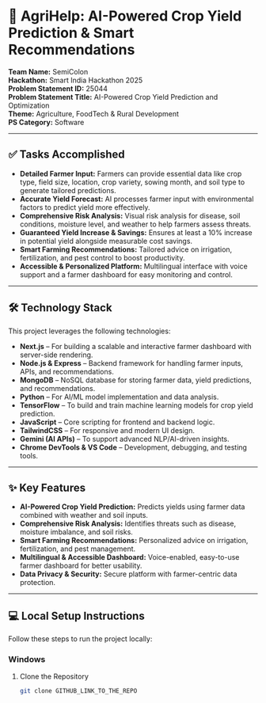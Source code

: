 # 🌱 AgriHelp: AI-Powered Crop Yield Prediction & Smart Recommendations

**Team Name:** SemiColon  
**Hackathon:** Smart India Hackathon 2025  
**Problem Statement ID:** 25044  
**Problem Statement Title:** AI-Powered Crop Yield Prediction and Optimization  
**Theme:** Agriculture, FoodTech & Rural Development  
**PS Category:** Software  

---

## ✅ Tasks Accomplished

- **Detailed Farmer Input:** Farmers can provide essential data like crop type, field size, location, crop variety, sowing month, and soil type to generate tailored predictions.  
- **Accurate Yield Forecast:** AI processes farmer input with environmental factors to predict yield more effectively.  
- **Comprehensive Risk Analysis:** Visual risk analysis for disease, soil conditions, moisture level, and weather to help farmers assess threats.  
- **Guaranteed Yield Increase & Savings:** Ensures at least a 10% increase in potential yield alongside measurable cost savings.  
- **Smart Farming Recommendations:** Tailored advice on irrigation, fertilization, and pest control to boost productivity.  
- **Accessible & Personalized Platform:** Multilingual interface with voice support and a farmer dashboard for easy monitoring and control.  

---

## 🛠️ Technology Stack

This project leverages the following technologies:

- **Next.js** – For building a scalable and interactive farmer dashboard with server-side rendering.  
- **Node.js & Express** – Backend framework for handling farmer inputs, APIs, and recommendations.  
- **MongoDB** – NoSQL database for storing farmer data, yield predictions, and recommendations.  
- **Python** – For AI/ML model implementation and data analysis.  
- **TensorFlow** – To build and train machine learning models for crop yield prediction.  
- **JavaScript** – Core scripting for frontend and backend logic.  
- **TailwindCSS** – For responsive and modern UI design.  
- **Gemini (AI APIs)** – To support advanced NLP/AI-driven insights.  
- **Chrome DevTools & VS Code** – Development, debugging, and testing tools.  

---

## ✨ Key Features

- **AI-Powered Crop Yield Prediction:** Predicts yields using farmer data combined with weather and soil inputs.  
- **Comprehensive Risk Analysis:** Identifies threats such as disease, moisture imbalance, and soil risks.  
- **Smart Farming Recommendations:** Personalized advice on irrigation, fertilization, and pest management.  
- **Multilingual & Accessible Dashboard:** Voice-enabled, easy-to-use farmer dashboard for better usability.  
- **Data Privacy & Security:** Secure platform with farmer-centric data protection.  

---

## 💻 Local Setup Instructions

Follow these steps to run the project locally:

### Windows

1. Clone the Repository  
   ```bash
   git clone GITHUB_LINK_TO_THE_REPO

